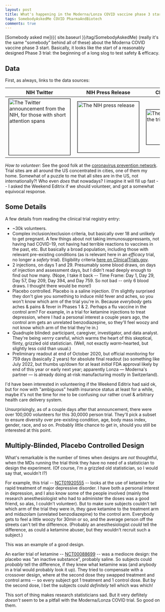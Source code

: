 ```yaml
---
layout: post
title: What's happening in the Moderna/Lonza COVID vaccine phase 3 start?
tags: SomebodyAskedMe COVID PharmaAndBiotech
comments: true
---
```


[Somebody asked me]({{ site.baseurl }}/tag/SomebodyAskedMe) (really it's the same "somebody" behind all of these) about the Moderna
COVID vaccine phase 3 start.  Basically, it looks like the start of a reasonably designed
Phase 3 trial: the beginning of a long slog to test safety &amp; efficacy.  

## Data  

First, as always, links to the data sources:  

| __NIH Twitter__ | __NIH Press Release__ | __ClinicalTrials.GOV__ |
|--------------------|--------------------------|---------------------------|
| <a href="https://twitter.com/NIH/status/1287713859130679296" target="_blank"><img src="{{site.baseurl }}/images/2020-08-01-moderna-covid-vaccine-phase3-start-twitter.png" width="200" height="183" alt="The Twitter announcement from the NIH, for those with short attention spans" title="The Twitter announcement from the NIH, for those with short attention spans" style="vertical-align: top; margin: 3px 3px 3px 3px; border: 1px solid #000000;"></a> | <a href="https://www.nih.gov/news-events/news-releases/phase-3-clinical-trial-investigational-vaccine-covid-19-begins" target="_blank"><img src="{{ site.baseurl }}/images/2020-08-01-moderna-covid-vaccine-phase3-start-nih.png" width="200" height="166" alt="The NIH press release" title="The NIH press release" style="vertical-align: top; margin: 3px 3px 3px 3px; border: 1px solid #000000;"></a> | <a href="https://clinicaltrials.gov/ct2/show/NCT04470427" target="_blank"><img src="{{ site.baseurl }}/images/2020-08-01-moderna-covid-vaccine-phase3-start-clinicaltrials.png" width="200" height="114" alt="The official registry of the trial, i.e., the real stuff" title="The official registry of the trial, i.e., the real stuff" style="vertical-align: top; margin: 3px 3px 3px 3px; border: 1px solid #000000;"></a> |

_How to volunteer:_ See the good folk at the [coronavirus prevention network](https://www.coronaviruspreventionnetwork.org/). Trial sites are all around the US concentrated in cities, one of them my home.  Somewhat of a puzzle to me that all sites are in the US, not internationally?!  Who even _does_ that nowadays?  I imagine it will fill up fast -- I asked the Weekend Editrix if we should volunteer, and got a somewhat equivocal response.  

## Some Details

A few details from reading the clinical trial registry entry:  

* ~30k volunteers.  
* Complex inclusion/exclusion criteria, but basically over 18 and unlikely to get
pregnant.  A few things about not taking immunosuppressants, not having had COVID-19, not
having had terrible reactions to vaccines in the past, etc.  But basically a broad
population, including those with relevant pre-existing conditions (as is relevant here in
an _efficacy_ trial, no longer a _safety_ trial).  Eligibility criteria [here on ClinicalTrials.gov](https://clinicaltrials.gov/ct2/show/NCT04470427#eligibility).   
* 2 injections, on days 1 and 29.  Presumably some blood draws, on days of injection and assessment days, but I didn't read deeply enough to find out how many.  (Nope, I take it back -- Time Frame: Day 1, Day 29, Day 57, Day 209, Day 394, and Day 759.  So not bad -- only 6 blood draws.  I thought there would be more!)  
* Placebo controlled.  Placebo is a saline injection.  (I'm slightly surprised they don't
give you something to induce mild fever and aches, so you won't know which arm of the
trial you're in.  Because _everybody_ gets aches &amp; pains &amp; fever in Phases 1 &amp; 2.  Perhaps a
flu vaccine in the control arm?  For example, in a trial for ketamine injections to treat depression, where I had a personal interest a couple years ago, the control arm gets an unrelated benzodiazepine, so they'll feel woozy and not know which arm of the trial they're in.)  
* Quadruple blinded: participant, caregiver, investigator, and data analyst.  They're being _verrry_ careful, which warms the heart of this skeptical, flinty, grizzled old statistician.  (Well, not exactly _warm_-hearted, but slightly less cold than usual.)  
* Preliminary readout at end of October 2020, but official monitoring for 759 days (basically 2 years) for absolute final readout (so something like July 2022, but thumbs up/down for at least _initial_ FDA approval likely by end of this year or early next year; apparently Lonza &mdash; Moderna's partner &mdash; is already doing at-risk manufacturing mostly in Switzerland).  

I'd have been interested in volunteering if the Weekend Editrix had said ok, but for now with "ambiguous" health insurance status at least for a while, maybe it's not the time for me to be confusing our rather cruel &amp; arbitrary health care delivery system.  

Unsurprisingly, as of a couple days after that announcement, there were over 100,000 volunteers for this 30,0000 person trial.  They'll pick a subset to ensure diversity over pre-existing condition, age, body mass index, gender, race, and so on.  Probably little chance to get in, should you still be interested at this point.  

## Multiply-Blinded, Placebo Controlled Design

What's remarkable is the number of times when designs are _not_ thoughtful, when the MDs running the trial think they have no need of a statistician to design the experiment.  (Of course, I'm a grizzled old statistician, so I would say that, wouldn't I?)  

For example, this trial -- [NCT01920555](https://clinicaltrials.gov/ct2/show/NCT01920555)
-- looks at the use of ketamine for rapid treatment of major depressive disorder.  I have
both a personal interest in depression, and I also know some of the people involved
(mainly the research anesthesiologist who had to administer the doses was a good friend,
so alas, I couldn't volunteer).   But to make sure subjects couldn't tell which arm of the
trial they were in, they gave ketamine to the treatment arm and midazolam (unrelated
benzodiazepine) to the control arm.  Everybody gets to feel a little woozy for 30min or
so, and the average person off the streets can't tell the difference.  (Probably an
anesthesiologist _could_ tell the difference, as could a ketamine abuser, but they wouldn't recruit such a subject.)  

This was an example of a good design.  

An earlier trial of ketamine -- [NCT00088699](https://www.clinicaltrials.gov/ct2/show/NCT00088699) -- was a mediocre design: the placebo was "an inactive substance", probably saline.  So subjects could _probably_ tell the difference, if they knew what ketamine was (and anybody in a trial would probably look it up).  They tried to compensate with a crossover design, where at the second dose they swapped treatment and control arms -- so every subject got 1 treatment and 1 control dose.  But by the second dose, I bet the subjects could _definitely_ tell which was which!  

This sort of thing makes research statisticians sad.  But it very defiitely _doesn't_ seem
to be a pitfall with the Moderna/Lonza COVID trial.  So good on them.  
